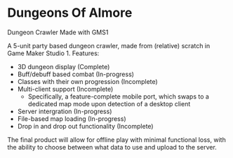 # Dungeons Of Almore
Dungeon Crawler Made with GMS1

A 5-unit party based dungeon crawler, made from (relative) scratch in Game Maker Studio 1.
Features:
- 3D dungeon display (Complete)
- Buff/debuff based combat (In-progress)
- Classes with their own progression (Incomplete)
- Multi-client support (Incomplete)
  - Specifically, a feature-complete mobile port, which swaps to a dedicated map mode upon detection of a desktop client
- Server intergration (In-progress)
- File-based map loading (In-progress)
- Drop in and drop out functionality (Incomplete)

The final product will allow for offline play with minimal functional loss, with the ability to choose between what data to use and upload to the server.
